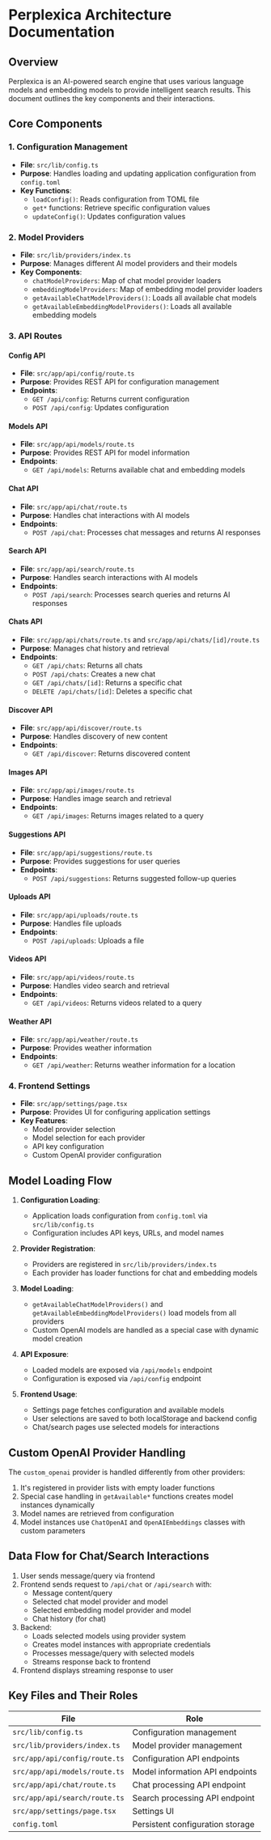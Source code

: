# Perplexica Architecture Documentation

## Overview
Perplexica is an AI-powered search engine that uses various language models and embedding models to provide intelligent search results. This document outlines the key components and their interactions.

## Core Components

### 1. Configuration Management
- **File**: `src/lib/config.ts`
- **Purpose**: Handles loading and updating application configuration from `config.toml`
- **Key Functions**:
  - `loadConfig()`: Reads configuration from TOML file
  - `get*` functions: Retrieve specific configuration values
  - `updateConfig()`: Updates configuration values

### 2. Model Providers
- **File**: `src/lib/providers/index.ts`
- **Purpose**: Manages different AI model providers and their models
- **Key Components**:
  - `chatModelProviders`: Map of chat model provider loaders
  - `embeddingModelProviders`: Map of embedding model provider loaders
  - `getAvailableChatModelProviders()`: Loads all available chat models
  - `getAvailableEmbeddingModelProviders()`: Loads all available embedding models

### 3. API Routes

#### Config API
- **File**: `src/app/api/config/route.ts`
- **Purpose**: Provides REST API for configuration management
- **Endpoints**:
  - `GET /api/config`: Returns current configuration
  - `POST /api/config`: Updates configuration

#### Models API
- **File**: `src/app/api/models/route.ts`
- **Purpose**: Provides REST API for model information
- **Endpoints**:
  - `GET /api/models`: Returns available chat and embedding models

#### Chat API
- **File**: `src/app/api/chat/route.ts`
- **Purpose**: Handles chat interactions with AI models
- **Endpoints**:
  - `POST /api/chat`: Processes chat messages and returns AI responses

#### Search API
- **File**: `src/app/api/search/route.ts`
- **Purpose**: Handles search interactions with AI models
- **Endpoints**:
  - `POST /api/search`: Processes search queries and returns AI responses

#### Chats API
- **File**: `src/app/api/chats/route.ts` and `src/app/api/chats/[id]/route.ts`
- **Purpose**: Manages chat history and retrieval
- **Endpoints**:
  - `GET /api/chats`: Returns all chats
  - `POST /api/chats`: Creates a new chat
  - `GET /api/chats/[id]`: Returns a specific chat
  - `DELETE /api/chats/[id]`: Deletes a specific chat

#### Discover API
- **File**: `src/app/api/discover/route.ts`
- **Purpose**: Handles discovery of new content
- **Endpoints**:
  - `GET /api/discover`: Returns discovered content

#### Images API
- **File**: `src/app/api/images/route.ts`
- **Purpose**: Handles image search and retrieval
- **Endpoints**:
  - `GET /api/images`: Returns images related to a query

#### Suggestions API
- **File**: `src/app/api/suggestions/route.ts`
- **Purpose**: Provides suggestions for user queries
- **Endpoints**:
  - `POST /api/suggestions`: Returns suggested follow-up queries

#### Uploads API
- **File**: `src/app/api/uploads/route.ts`
- **Purpose**: Handles file uploads
- **Endpoints**:
  - `POST /api/uploads`: Uploads a file

#### Videos API
- **File**: `src/app/api/videos/route.ts`
- **Purpose**: Handles video search and retrieval
- **Endpoints**:
  - `GET /api/videos`: Returns videos related to a query

#### Weather API
- **File**: `src/app/api/weather/route.ts`
- **Purpose**: Provides weather information
- **Endpoints**:
  - `GET /api/weather`: Returns weather information for a location

### 4. Frontend Settings
- **File**: `src/app/settings/page.tsx`
- **Purpose**: Provides UI for configuring application settings
- **Key Features**:
  - Model provider selection
  - Model selection for each provider
  - API key configuration
  - Custom OpenAI provider configuration

## Model Loading Flow

1. **Configuration Loading**:
   - Application loads configuration from `config.toml` via `src/lib/config.ts`
   - Configuration includes API keys, URLs, and model names

2. **Provider Registration**:
   - Providers are registered in `src/lib/providers/index.ts`
   - Each provider has loader functions for chat and embedding models

3. **Model Loading**:
   - `getAvailableChatModelProviders()` and `getAvailableEmbeddingModelProviders()` load models from all providers
   - Custom OpenAI models are handled as a special case with dynamic model creation

4. **API Exposure**:
   - Loaded models are exposed via `/api/models` endpoint
   - Configuration is exposed via `/api/config` endpoint

5. **Frontend Usage**:
   - Settings page fetches configuration and available models
   - User selections are saved to both localStorage and backend config
   - Chat/search pages use selected models for interactions

## Custom OpenAI Provider Handling

The `custom_openai` provider is handled differently from other providers:
1. It's registered in provider lists with empty loader functions
2. Special case handling in `getAvailable*` functions creates model instances dynamically
3. Model names are retrieved from configuration
4. Model instances use `ChatOpenAI` and `OpenAIEmbeddings` classes with custom parameters

## Data Flow for Chat/Search Interactions

1. User sends message/query via frontend
2. Frontend sends request to `/api/chat` or `/api/search` with:
   - Message content/query
   - Selected chat model provider and model
   - Selected embedding model provider and model
   - Chat history (for chat)
3. Backend:
   - Loads selected models using provider system
   - Creates model instances with appropriate credentials
   - Processes message/query with selected models
   - Streams response back to frontend
4. Frontend displays streaming response to user

## Key Files and Their Roles

| File | Role |
|------|------|
| `src/lib/config.ts` | Configuration management |
| `src/lib/providers/index.ts` | Model provider management |
| `src/app/api/config/route.ts` | Configuration API endpoints |
| `src/app/api/models/route.ts` | Model information API endpoints |
| `src/app/api/chat/route.ts` | Chat processing API endpoint |
| `src/app/api/search/route.ts` | Search processing API endpoint |
| `src/app/settings/page.tsx` | Settings UI |
| `config.toml` | Persistent configuration storage |